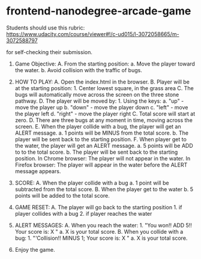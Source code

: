 frontend-nanodegree-arcade-game
===============================

Students should use this rubric: https://www.udacity.com/course/viewer#!/c-ud015/l-3072058665/m-3072588797

for self-checking their submission.


1.  Game Objective:
	A.  From the starting position:
		a.	Move the player toward the water.
		b.	Avoid collision with the traffic of bugs.

2.  HOW TO PLAY:
	A.	Open the index.html in the browser.
	B.	Player will be at the starting position:
		1.	Center lowest square, in the grass area
	C.	The bugs will automatically move across the screen on the three stone pathway.
	D.	The player will be moved by:
		1.	Using the keys:
			a. 	"up" - move the player up
			b.	"down" - move the player down
			c.  "left" - move the player left
			d.  "right" - move the player right
	C.	Total score will start at zero.
	D.	There are three bugs at any moment in time, moving across the screen.
	E.	When the player collide with a bug, the player will get an ALERT message.
		a.	1 points will be MINUS from the total score.
		b.	The player will be sent back to the starting position.
	F.  When player get to the water, the player will get an ALERT message.
		a.	5 points will be ADD to to the total score.
		b.	The player will be sent back to the starting position.
	In Chrome browser:  The player will not appear in the water.
	In Firefox browser:  The player will appear in the water before the ALERT message appears.

3.	SCORE:
	A.  When the player collide with a bug
		a.  1 point will be subtracted from the total score.
	B.  When the player get to the water
		b.  5 points will be added to the total score.

4.  GAME RESET:
	A.  The player will go back to the starting position
		1.	if player collides with a bug
		2.  if player reaches the water

5.	ALERT MESSAGES:
	A. 	When you reach the water:
		1.  "You won!! ADD 5!! Your score is:  X "
			a.	X is your total score.
	B.  When you collide with a bug:
		1.	"'Collision!! MINUS 1; Your score is:  X "
			a.  X is your total score.

6.  Enjoy the game.